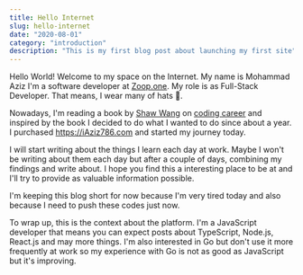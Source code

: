 ```yaml
---
title: Hello Internet
slug: hello-internet
date: "2020-08-01"
category: "introduction"
description: "This is my first blog post about launching my first site"
---
```


Hello World! Welcome to my space on the Internet. My name is Mohammad Aziz I'm a
software developer at [Zoop.one](https://zoop.one). My role is as Full-Stack
Developer. That means, I wear many of hats 🎩.

Nowadays, I'm reading a book by [Shaw Wang](https://twitter.com/swyx) on
[coding career](https://twitter.com/coding_career) and inspired by the book I
decided to do what I wanted to do since about a year. I purchased
https://iAziz786.com and started my journey today.

I will start writing about the things I learn each day at work. Maybe I won't be
writing about them each day but after a couple of days, combining my findings
and write about. I hope you find this a interesting place to be at and I'll try
to provide as valuable information possible.

I'm keeping this blog short for now because I'm very tired today and also
because I need to push these codes just now.

To wrap up, this is the context about the platform. I'm a JavaScript
developer that means you can expect posts about TypeScript, Node.js, React.js
and may more things. I'm also interested in Go but don't use it more frequently
at work so my experience with Go is not as good as JavaScript but it's
improving.
